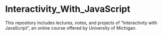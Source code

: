 # Interactivity_With_JavaScript
This repository includes lectures, notes, and projects of "Interactivity with JavaScript", an online course offered by University of Michigan.
